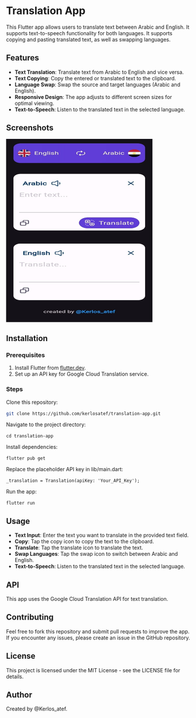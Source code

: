 # Translation App

This Flutter app allows users to translate text between Arabic and English. It supports text-to-speech functionality for both languages. It supports copying and pasting translated text, as well as swapping languages.
## Features

- **Text Translation**: Translate text from Arabic to English and vice versa.
- **Text Copying**: Copy the entered or translated text to the clipboard.
- **Language Swap**: Swap the source and target languages (Arabic and English).
- **Responsive Design**: The app adjusts to different screen sizes for optimal viewing.
- **Text-to-Speech**: Listen to the translated text in the selected language.
## Screenshots

<img src="assets/screenshots/screenshots2.jpg" width="400" height="500">

## Installation

### Prerequisites

1. Install Flutter from [flutter.dev](https://flutter.dev).
2. Set up an API key for Google Cloud Translation service.

### Steps

Clone this repository:
```bash
git clone https://github.com/kerlosatef/translation-app.git
```
Navigate to the project directory:
```
cd translation-app
```
Install dependencies:
```
flutter pub get
```
Replace the placeholder API key in lib/main.dart:
```
_translation = Translation(apiKey: 'Your_API_Key');
```
Run the app:
```
flutter run
```

## Usage
- **Text Input**: Enter the text you want to translate in the provided text field.
- **Copy**: Tap the copy icon to copy the text to the clipboard.
- **Translate**: Tap the translate icon to translate the text.
- **Swap Languages**: Tap the swap icon to switch between Arabic and English.
- **Text-to-Speech**: Listen to the translated text in the selected language.


## API
This app uses the Google Cloud Translation API for text translation.

## Contributing
Feel free to fork this repository and submit pull requests to improve the app. If you encounter any issues, please create an issue in the GitHub repository.

## License
This project is licensed under the MIT License - see the LICENSE file for details.

## Author
Created by @Kerlos_atef.


